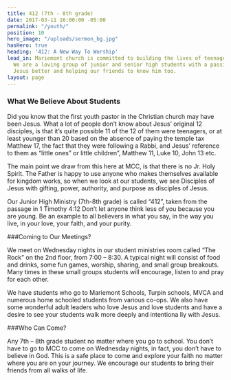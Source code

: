 ```yaml
---
title: 412 (7th - 8th grade)
date: 2017-03-11 16:00:00 -05:00
permalink: "/youth/"
position: 10
hero_image: "/uploads/sermon_bg.jpg"
hasHero: true
heading: '412: A New Way To Worship'
lead_in: Mariemont church is committed to building the lives of teenagers in Cincinnati.
  We are a loving group of junior and senior high students with a passion for knowing
  Jesus better and helping our friends to know him too.
layout: page
---
```


### What We Believe About Students

Did you know that the first youth pastor in the Christian church may have been Jesus. What a lot of people don’t know about Jesus’ original 12 disciples, is that it’s quite possible 11 of the 12 of them were teenagers, or at least younger than 20 based on the absence of paying the temple tax Matthew 17, the fact that they were following a Rabbi, and Jesus’ reference to them as “little ones” or little children”, Matthew 11, Luke 10, John 13 etc.

The main point we draw from this here at MCC, is that there is no Jr. Holy Spirit. The Father is happy to use anyone who makes themselves available for kingdom works, so when we look at our students, we see Disciples of Jesus with gifting, power, authority, and purpose as disciples of Jesus.

Our Junior High Ministry (7th-8th grade) is called “412”, taken from the passage in 1 Timothy 4:12 Don’t let anyone think less of you because you are young. Be an example to all believers in what you say, in the way you live, in your love, your faith, and your purity.

###Coming to Our Meetings?

We meet on Wednesday nights in our student ministries room called “The Rock” on the 2nd floor, from 7:00 – 8:30. A typical night will consist of food and drinks, some fun games, worship, sharing, and small group breakouts. Many times in these small groups students will encourage, listen to and pray for each other.
 
We have students who go to Mariemont Schools, Turpin schools, MVCA and numerous home schooled students from various co-ops. We also have some wonderful adult leaders who love Jesus and love students and have a desire to see your students walk more deeply and intentiona
lly with Jesus.


###Who Can Come?

Any 7th – 8th grade student no matter where you go to school. You don’t have to go to MCC to come on Wednesday nights, in fact, you don’t have to believe in God. This is a safe place to come and explore your faith no matter where you are on your journey. We encourage our students to bring their friends from all walks of life.